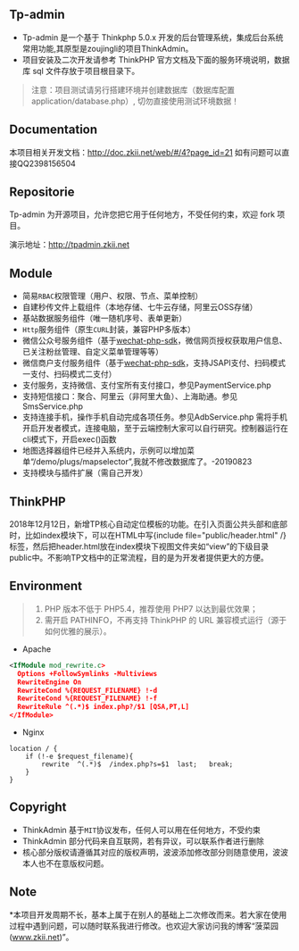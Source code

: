 Tp-admin
--
* Tp-admin 是一个基于 Thinkphp 5.0.x 开发的后台管理系统，集成后台系统常用功能,其原型是zoujingli的项目ThinkAdmin。
* 项目安装及二次开发请参考 ThinkPHP 官方文档及下面的服务环境说明，数据库 sql 文件存放于项目根目录下。
> 注意：项目测试请另行搭建环境并创建数据库（数据库配置 application/database.php）, 切勿直接使用测试环境数据！


Documentation
--
本项目相关开发文档：http://doc.zkii.net/web/#/4?page_id=21
如有问题可以直接QQ2398156504


Repositorie
--
 Tp-admin 为开源项目，允许您把它用于任何地方，不受任何约束，欢迎 fork 项目。

 演示地址：http://tpadmin.zkii.net

Module
--
* 简易`RBAC`权限管理（用户、权限、节点、菜单控制）
* 自建秒传文件上载组件（本地存储、七牛云存储，阿里云OSS存储）
* 基站数据服务组件（唯一随机序号、表单更新）
* `Http`服务组件（原生`CURL`封装，兼容PHP多版本）
* 微信公众号服务组件（基于[wechat-php-sdk](https://github.com/zoujingli/wechat-php-sdk)，微信网页授权获取用户信息、已关注粉丝管理、自定义菜单管理等等）
* 微信商户支付服务组件（基于[wechat-php-sdk](https://github.com/zoujingli/wechat-php-sdk)，支持JSAPI支付、扫码模式一支付、扫码模式二支付）
* 支付服务，支持微信、支付宝所有支付接口，参见PaymentService.php
* 支持短信接口：聚合、阿里云（非阿里大鱼）、上海助通。参见SmsService.php
* 支持连接手机，操作手机自动完成各项任务。参见AdbService.php 需将手机开启开发者模式，连接电脑，至于云端控制大家可以自行研究。控制器运行在cli模式下，开启exec()函数
* 地图选择器组件已经并入系统内，示例可以增加菜单“/demo/plugs/mapselector”,我就不修改数据库了。-20190823
* 支持模块与插件扩展（需自己开发）

ThinkPHP
--
2018年12月12日，新增TP核心自动定位模板的功能。在引入页面公共头部和底部时，比如index模块下，可以在HTML中写{include file="public/header.html" /}标签，然后把header.html放在index模块下视图文件夹如“view”的下级目录public中。不影响TP文档中的正常流程，目的是为开发者提供更大的方便。

Environment
---
>1. PHP 版本不低于 PHP5.4，推荐使用 PHP7 以达到最优效果；
>2. 需开启 PATHINFO，不再支持 ThinkPHP 的 URL 兼容模式运行（源于如何优雅的展示）。

* Apache

```xml
<IfModule mod_rewrite.c>
  Options +FollowSymlinks -Multiviews
  RewriteEngine On
  RewriteCond %{REQUEST_FILENAME} !-d
  RewriteCond %{REQUEST_FILENAME} !-f
  RewriteRule ^(.*)$ index.php?/$1 [QSA,PT,L]
</IfModule>
```

* Nginx

```
location / {
	if (!-e $request_filename){
		rewrite  ^(.*)$  /index.php?s=$1  last;   break;
	}
}
```

Copyright
--
* ThinkAdmin 基于`MIT`协议发布，任何人可以用在任何地方，不受约束
* ThinkAdmin 部分代码来自互联网，若有异议，可以联系作者进行删除
* 核心部分版权请遵循其对应的版权声明，波波添加修改部分则随意使用，波波本人也不在意版权问题。


Note
--
*本项目开发周期不长，基本上属于在别人的基础上二次修改而来。若大家在使用过程中遇到问题，可以随时联系我进行修改。也欢迎大家访问我的博客“菠菜园(www.zkii.net)”。